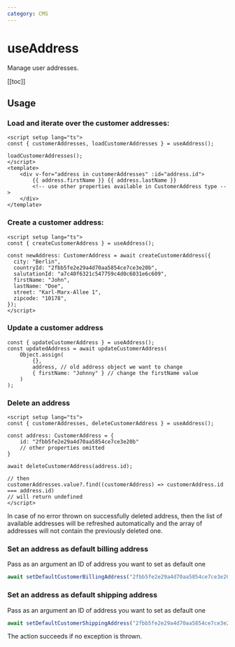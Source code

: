 ```yaml
---
category: CMS
---
```


# useAddress

Manage user addresses.

[[toc]]

## Usage

### Load and iterate over the customer addresses:

```vue{4,7}
<script setup lang="ts">
const { customerAddresses, loadCustomerAddresses } = useAddress();

loadCustomerAddresses();
</script>
<template>
    <div v-for="address in customerAddresses" :id="address.id">
        {{ address.firstName }} {{ address.lastName }}
        <!-- use other properties available in CustomerAddress type -->
    </div>
</template>
```

### Create a customer address:

```vue{4}
<script setup lang="ts">
const { createCustomerAddress } = useAddress();

const newAddress: CustomerAddress = await createCustomerAddress({
  city: "Berlin",
  countryId: "2fbb5fe2e29a4d70aa5854ce7ce3e20b",
  salutationId: "a7c40f6321c547759c4d0c6031e6c609",
  firstName: "John",
  lastName: "Doe",
  street: "Karl-Marx-Allee 1",
  zipcode: "10178",
});
</script>
```

### Update a customer address

```ts{2}
const { updateCustomerAddress } = useAddress();
const updatedAddress = await updateCustomerAddress(
    Object.assign(
        {},
        address, // old address object we want to change
        { firstName: "Johnny" } // change the firstName value
    )
);
```

### Delete an address

```vue{9}
<script setup lang="ts">
const { customerAddresses, deleteCustomerAddress } = useAddress();

const address: CustomerAddress = {
    id: "2fbb5fe2e29a4d70aa5854ce7ce3e20b"
    // other properties omitted
}

await deleteCustomerAddress(address.id);

// then
customerAddresses.value?.find((customerAddress) => customerAddress.id === address.id)
// will return undefined
</script>
```

In case of no error thrown on successfully deleted address, then the list of available addresses will be refreshed automatically and the array of addresses will not contain the previously deleted one.

### Set an address as default billing address

Pass as an argument an ID of address you want to set as default one

```ts
await setDefaultCustomerBillingAddress("2fbb5fe2e29a4d70aa5854ce7ce3e20b");
```

### Set an address as default shipping address

Pass as an argument an ID of address you want to set as default one

```ts
await setDefaultCustomerShippingAddress("2fbb5fe2e29a4d70aa5854ce7ce3e20b");
```

The action succeeds if no exception is thrown.
